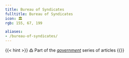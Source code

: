 ```yaml
---
title: Bureau of Syndicates
fulltitle: Bureau of Syndicates
icon: 🏛️
rgb: 155, 67, 199

aliases:
- /bureau-of-syndicates/
---
```

{{< hint >}}
߷ Part of the *[government](/government/)* series of articles
{{</hint>}}